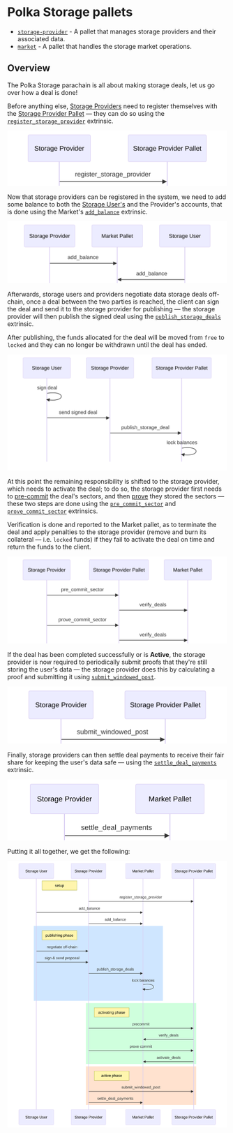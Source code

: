# Polka Storage pallets

- [`storage-provider`](storage-provider.md) - A pallet that manages storage providers and their associated data.
- [`market`](market.md) - A pallet that handles the storage market operations.

## Overview

The Polka Storage parachain is all about making storage deals, let us go over how a deal is done!

Before anything else, [Storage Providers](../glossary.md#storage-provider) need to register themselves with the [Storage Provider Pallet](./storage-provider.md) — they can do so using the [`register_storage_provider`](./storage-provider.md#register_storage_provider) extrinsic.

<img src="../images/storage-provider/register_storage_provider.svg" alt="Storage Provider registration">

Now that storage providers can be registered in the system, we need to add some balance to both the
[Storage User's](../glossary.md#storage-user) and the Provider's accounts,
that is done using the Market's [`add_balance`](./market.md#add_balance) extrinsic.

<img src="../images/market/add_balance.svg" alt="Adding balance to Market accounts">

Afterwards, storage users and providers negotiate data storage deals off-chain,
once a deal between the two parties is reached, the client can sign the deal and send it to the storage provider for publishing
— the storage provider will then publish the signed deal using the [`publish_storage_deals`](market.md#publish_storage_deals) extrinsic.

After publishing, the funds allocated for the deal will be moved from `free` to `locked` and they can no longer be withdrawn until the deal has ended.

<img src="../images/market/publish_storage_deals.svg" alt="Publishing storage deals">

At this point the remaining responsibility is shifted to the storage provider, which needs to activate the deal;
to do so, the storage provider first needs to [pre-commit](./storage-provider.md#pre_commit_sector) the deal's sectors,
and then [prove](./storage-provider.md#prove_commit_sector) they stored the sectors — these two steps are done using the [`pre_commit_sector`](./storage-provider.md#pre_commit_sector) and [`prove_commit_sector`](./storage-provider.md#prove_commit_sector) extrinsics.

Verification is done and reported to the Market pallet, as to terminate the deal and apply penalties to the storage provider
(remove and burn its collateral — i.e. `locked` funds) if they fail to activate the deal on time and return the funds to the client.

<img src="../images/storage-provider/sector_activation.svg" alt="Deal activation">

If the deal has been completed successfully or is **Active**, the storage provider is now required to periodically submit proofs that they're still storing the user's data
— the storage provider does this by calculating a proof and submitting it using [`submit_windowed_post`](./storage-provider.md#submit_windowed_post).

<img src="../images/storage-provider/submit_windowed_post.svg" alt="Proving the data is still stored">

Finally, storage providers can then settle deal payments to receive their fair share for keeping the user's data safe — using the [`settle_deal_payments`](./market.md#settle_deal_payments) extrinsic.

<img src="../images/market/settle_deal_payments.svg" alt="Settling deal payments">

Putting it all together, we get the following:

<img src="../images/overview_flow.svg" alt="The described flow">


